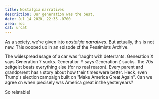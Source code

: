 ```yaml
---
title: Nostalgia narratives
description: Our generation was the best.
date: Jul 14 2020, 22:35 -0700
area: soc
cat: uncat
---
```


As a society, we've given into _nostalgia narratives_. But actually, this is not
new. This popped up in an episode of the [Pessimists Archive](/kb/podcasts).

The widespread usage of a car was fraught with deterrants. Generation X says
Generation Y sucks. Generation Y says Generation Z sucks. The 70s zeitgeist
beats everything else (for no real reason). Every parent and grandparent has a
story about how their times were better. Heck, even Trump's election campaign
built on "Make America Great Again". Can we agree on when precisely was America
great in the yesteryears?

So relatable!
